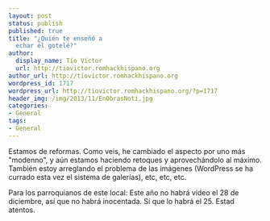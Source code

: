 ```yaml
---
layout: post
status: publish
published: true
title: "¿Quién te enseñó a
  echar el gotelé?"
author:
  display_name: Tío Víctor
  url: http://tiovictor.romhackhispano.org
author_url: http://tiovictor.romhackhispano.org
wordpress_id: 1717
wordpress_url: http://tiovictor.romhackhispano.org/?p=1717
header_img: /img/2013/11/EnObrasNoti.jpg
categories:
- General
tags:
- General
---
```

Estamos de reformas. Como veis, he cambiado el aspecto por uno más "modenno", y 
aún estamos haciendo retoques y aprovechándolo al máximo. También estoy arreglando 
el problema de las imágenes (WordPress se ha currado esta vez el sistema de galerías), 
etc, etc, etc.

Para los parroquianos de este local: Este año no habrá vídeo el 28 de diciembre, 
así que no habrá inocentada. Sí que lo habrá el 25. Estad atentos.
